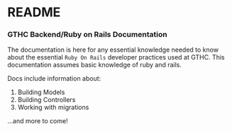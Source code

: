 # README

### GTHC Backend/Ruby on Rails Documentation

The documentation is here for any essential knowledge needed to know about the essential `Ruby On Rails` developer practices used at GTHC. This documentation assumes basic knowledge of ruby and rails.

Docs include information about:
1. Building Models
2. Building Controllers
3. Working with migrations

...and more to come!
